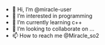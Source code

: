 - 👋 Hi, I’m @miracle-user
- 👀 I’m interested in programming
- 🌱 I’m currently learning c++
- 💞️ I’m looking to collaborate on ...
- 📫 How to reach me @Miracle_so2

<!---
miracle-user/miracle-user is a ✨ special ✨ repository because its `README.md` (this file) appears on your GitHub profile.
You can click the Preview link to take a look at your changes.
--->
